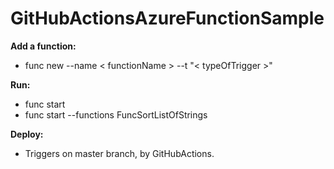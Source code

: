 # GitHubActionsAzureFunctionSample


**Add a function:**

- func new --name < functionName > --t "< typeOfTrigger >"

**Run:** 

- func start
- func start --functions FuncSortListOfStrings 

**Deploy:**

- Triggers on master branch, by GitHubActions.
